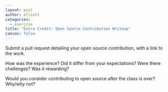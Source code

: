```yaml
---
layout: post
author: elliott
categories:
  - exercise
title: "Extra Credit: Open Source Contribution Writeup"
canvas: false
---
```


Submit a pull request detailing your open source contribution, with a link to the work.

How was the experience?  Did it differ from your expectations?  Were there challenges?  Was it rewarding?

Would you consider contributing to open source after the class is over?  Why/why not?